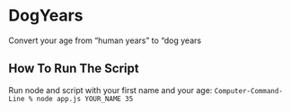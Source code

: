 # DogYears
Convert your age from “human years” to “dog years

## How To Run The Script
Run node and script with your first name and your age:
```Computer-Command-Line % node app.js YOUR_NAME 35```